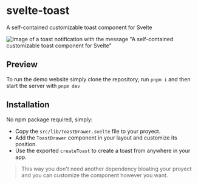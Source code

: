 # svelte-toast
A self-contained customizable toast component for Svelte

![Image of a toast notification with the message "A self-contained customizable toast component for Svelte"]("images/toast.webp")

## Preview
To run the demo website simply clone the repository, run `pnpm i` and then start the server with `pnpm dev`

## Installation
No npm package required, simply:
- Copy the `src/lib/ToastDrawer.svelte` file to your proyect.
- Add the `ToastDrawer` component in your layout and customize its position.
- Use the exported `createToast` to create a toast from anywhere in your app.

> This way you don't need another dependency bloating your proyect and you can customize the component however you want.
